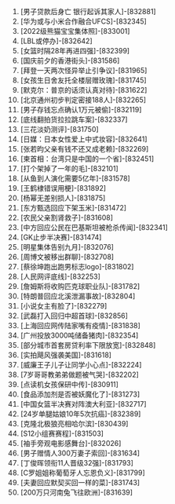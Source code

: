 
1. [男子贷款后身亡 银行起诉其家人]-[832881]
1. [华为或与小米合作融合UFCS]-[832345]
1. [2022级熊猫宝宝集体照]-[833001]
1. [LBL或停办]-[832642]
1. [女篮时隔28年再进四强]-[832399]
1. [国庆前夕的香港街头]-[831586]
1. [拜登一天两次怪异举止引争议]-[831965]
1. [女孩生日舍友托全楼层赠玫瑰]-[831745]
1. [默克尔：普京的话须认真对待]-[831622]
1. [北京通州初步判定密接188人]-[832265]
1. [男子存钱忘点确认1万元被偷]-[832119]
1. [底线翻拍货拉拉跳车案]-[832337]
1. [三花淡奶测评]-[831750]
1. [日媒：日本女性爱上中式妆容]-[832641]
1. [张若昀父亲有钱不还又成老赖]-[832269]
1. [柬首相：台湾只是中国的一个省]-[832451]
1. [打个架掉了一年的毛]-[832101]
1. [从鱼到人演化需要5亿年]-[831578]
1. [王鹤棣错误用梗]-[831892]
1. [杨幂无差别损人]-[831875]
1. [东方甄选回应下架玉米]-[831472]
1. [农民父亲割肾救子]-[831608]
1. [中方回应公民在巴基斯坦被枪杀传闻]-[832341]
1. [GK止步半决赛]-[831474]
1. [明星集体告别九月]-[832076]
1. [周博文被移出群聊]-[832708]
1. [蔡徐坤跑出跑男标志logo]-[831802]
1. [人民网评底线]-[832253]
1. [詹姆斯将收购匹克球职业队]-[831782]
1. [特朗普回应北溪泄漏事故]-[832804]
1. [小说女主有脸了]-[832279]
1. [武磊打入回归中超首球]-[832856]
1. [上海回应网传陆家嘴有疫情]-[831838]
1. [广州投放3000吨储备猪肉]-[832354]
1. [部分城市首套房贷利率下限放宽]-[832848]
1. [实拍飓风强袭美国]-[831618]
1. [威廉王子儿子让同学小心点]-[832224]
1. [7岁哥哥教弟弟做题被气哭]-[832202]
1. [点读机女孩保研中传]-[830911]
1. [食品添加剂是否被妖魔化了]-[831273]
1. [中国女篮半决赛对阵澳大利亚]-[832717]
1. [24岁单腿姑娘10年5次抗癌]-[832389]
1. [克隆北极狼亮相哈尔滨]-[830439]
1. [S12小组赛赛程]-[831503]
1. [袖手旁观电影感舞台]-[832026]
1. [男子赠情人300万妻子索回]-[831634]
1. [丁俊晖领衔11人晋级32强]-[831793]
1. [C罗姐姐称葡萄牙人忘恩负义]-[831799]
1. [夫妻回应默契买回一样的菜]-[831743]
1. [200万只河南兔飞往欧洲]-[831639]